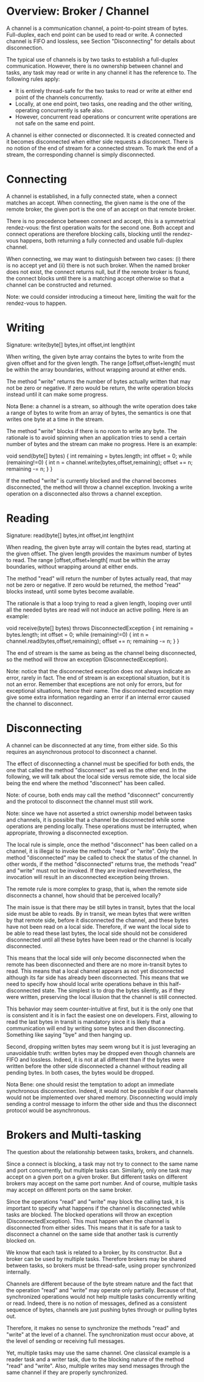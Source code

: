
# Overview: Broker / Channel

A channel is a communication channel, a point-to-point stream of bytes.
Full-duplex, each end point can be used to read or write.
A connected channel is FIFO and lossless, see Section "Disconnecting"
for details about disconnection.

The typical use of channels is by two tasks to establish a full-duplex communication. However, there is no ownership between channel and tasks, any task may read or write in any channel it has the reference to. The following rules apply:

- It is entirely thread-safe for the two tasks to read or write at   either end point of the channels concurrently. 
- Locally, at one end point, two tasks, one reading and the other writing, operating concurrently is safe also. 
- However, concurrent read operations or concurrent write operations are not safe on the same end point.  

A channel is either connected or disconnected. It is created connected and it becomes disconnected when either side requests a disconnect. There is no notion of the end of stream for a connected stream. To mark the end of a stream, the corresponding channel is simply disconnected.

# Connecting

A channel is established, in a fully connected state, when a connect 
matches an accept. When connecting, the given name is the one of the remote broker, the given port is the one of an accept on that remote broker.

There is no precedence between connect and accept, this is a symmetrical rendez-vous: the first operation waits for the second one. Both accept and connect operations are therefore blocking calls, blocking until the rendez-vous happens, both returning a fully connected and usable full-duplex channel.

When connecting, we may want to distinguish between two cases:
(i) there is no accept yet and (ii) there is not such broker. 
When the named broker does not exist, the connect returns null, 
but if the remote broker is found, the connect blocks until 
there is a matching accept otherwise so that a channel can be
constructed and returned. 

Note: we could consider introducing a timeout here, limiting the wait for the rendez-vous to happen.

# Writing

Signature: write(byte[] bytes,int offset,int length)int

When writing, the given byte array contains the bytes to write
from the given offset and for the given length. The range [offset,offset+length[ must be within the array boundaries, without wrapping around at either ends. 

The method "write" returns the number of bytes actually written that
may not be zero or negative. If zero would be return, the write operation blocks instead until it can make some progress.

Nota Bene: a channel is a stream, so although the write operation 
does take a range of bytes to write from an array of bytes, the
semantics is one that writes one byte at a time in the stream.

The method "write" blocks if there is no room to write any byte.
The rationale is to avoid spinning when an application tries to send
a certain number of bytes and the stream can make no progress. 
Here is an example:

  void send(byte[] bytes) {
    int remaining = bytes.length;
    int offset = 0;
    while (remaining!=0) {
      int n = channel.write(bytes,offset,remaining);
      offset += n;
      remaining -= n;
    }
  }

If the method "write" is currently blocked and the channel becomes
disconnected, the method will throw a channel exception. Invoking a write operation on a disconnected also throws a channel exception.

# Reading

Signature: read(byte[] bytes,int offset,int length)int

When reading, the given byte array will contain the bytes read,
starting at the given offset. The given length provides the maximum number of bytes to read. The range [offset,offset+length[ must be within the array boundaries, without wrapping around at either ends.

The method "read" will return the number of bytes actually read, that may not be zero or negative. If zero would be returned, the method "read" blocks instead, until some bytes become available.

The rationale is that a loop trying to read a given length, looping over until all the needed bytes are read will not induce an active polling. Here is an example:

  void receive(byte[] bytes) throws DisconnectedException {
    int remaining = bytes.length;
    int offset = 0;
    while (remaining!=0) {
      int n = channel.read(bytes,offset,remaining);
      offset += n;
      remaining -= n;
    }
  }

The end of stream is the same as being as the channel being disconnected, so the method will throw an exception (DisconnectedException). 

Note: notice that the disconnected exception does not always indicate an error, rarely in fact. The end of stream is an exceptional situation, but it is not an error. Remember that exceptions are not only for errors, but for exceptional situations, hence their name.
The disconnected exception may give some extra information regarding an error if an internal error caused the channel to disconnect.   

# Disconnecting

A channel can be disconnected at any time, from either side. So this requires an asynchronous protocol to disconnect a channel. 

The effect of disconnecting a channel must be specified for both ends, the one that called the method "disconnect" as well as the other end. In the following, we will talk about the local side versus remote side, the local side being the end where the method "disconnect" has been called.

Note: of course, both ends may call the method "disconnect" concurrently and the protocol to disconnect the channel must still work.

Note: since we have not asserted a strict ownership model between tasks and channels, it is possible that a channel be disconnected
while some operations are pending locally. These operations must be interrupted, when appropriate, throwing a disconnected exception.

The local rule is simple, once the method "disconnect" has been called on a channel, it is illegal to invoke the methods "read" or "write". Only the method "disconnected" may be called to check the status of the channel. In other words, if the method "disconnected" returns true, the methods "read" and "write" must not be invoked. If they are invoked nevertheless, the invocation will result in an disconnected
exception being thrown.

The remote rule is more complex to grasp, that is, when the remote side disconnects a channel, how should that be perceived locally?

The main issue is that there may be still bytes in transit, bytes that the local side must be able to reads. By in transit, we mean bytes that were written by that remote side, before it disconnected the channel, and these bytes have not been read on a local side. 
Therefore, if we want the local side to be able to read these last bytes, the local side should not be considered disconnected until all these bytes have been read or the channel is locally disconnected.

This means that the local side will only become disconnected when the remote has been disconnected and there are no more in-transit bytes to read. This means that a local channel appears as not yet disconnected although its far side has already been disconnected. This means that we need to specify how should local write operations behave in 
this half-disconnected state. The simplest is to drop the bytes silently, as if they were written, preserving the local illusion that the channel is still connected. 

This behavior may seem counter-intuitive at first, but it is the only one that is consistent and it is in fact the easiest one on developers. First, allowing to read the last bytes in transit is mandatory since it is likely that a communication will end by writing some bytes and then disconnecting. Something like saying "bye" and 
then hanging up.

Second, dropping written bytes may seem wrong but it is just leveraging an unavoidable truth: written bytes may be dropped even though channels are FIFO and lossless. Indeed, it is not at all different than if the bytes were written before the other side disconnected a channel without reading all pending bytes. In both cases, the bytes would be dropped.

Nota Bene: one should resist the temptation to adopt an immediate synchronous disconnection. Indeed, it would not be possible if our channels would not be implemented over shared memory. Disconnecting would imply sending a control message to inform the other side and thus the disconnect protocol would be asynchronous. 

# Brokers and Multi-tasking

The question about the relationship between tasks, brokers, and channels.

Since a connect is blocking, a task may not try to connect to the same
name and port concurrently, but multiple tasks can. Similarly, only
one task may accept on a given port on a given broker. But different 
tasks on different brokers may accept on the same port number. And 
of course, multiple tasks may accept on different ports on the same
broker.

Since the operations "read" and "write" may block the calling task,
it is important to specify what happens if the channel is disconnected
while tasks are blocked. The blocked operations will throw an exception (DisconnectedException). This must happen when the channel is disconnected from either sides. This means that it is safe for a task to disconnect a channel on the same side that another task is currently blocked on.

We know that each task is related to a broker, by its constructor. But a broker can be used by multiple tasks. Therefore brokers may be shared between tasks, so brokers must be thread-safe, using proper synchronized internally.

Channels are different because of the byte stream nature and the fact that the operation "read" and "write" may operate only partially. Because of that, synchronized operations would not help multiple tasks concurrently writing or read. Indeed, there is no notion of messages, defined as a consistent sequence of bytes, channels are just pushing bytes through or pulling bytes out. 

Therefore, it makes no sense to synchronize the methods "read" and "write" at the level of a channel. The synchronization must occur above, at the level of sending or receiving full messages. 

Yet, multiple tasks may use the same channel. One classical example is a reader task and a writer task, due to the blocking nature of the method "read" and "write". Also, multiple writes may send messages through the same channel if they are properly synchronized.






